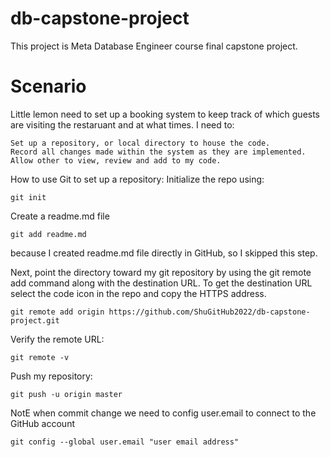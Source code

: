 # db-capstone-project
This project is Meta Database Engineer course final capstone project. 
# Scenario
Little lemon need to set up a booking system to keep track of which guests are visiting the restaruant and at what times. I need to:

    Set up a repository, or local directory to house the code.  
    Record all changes made within the system as they are implemented.  
    Allow other to view, review and add to my code.

How to use Git to set up a repository:
Initialize the repo using:

    git init
Create a readme.md file 

    git add readme.md
because I created readme.md file directly in GitHub, so I skipped this step.

Next, point the directory toward my git repository by using the git remote add command along with the destination URL. 
To get the destination URL select the code icon in the repo and copy the HTTPS address.

    git remote add origin https://github.com/ShuGitHub2022/db-capstone-project.git
Verify the remote URL:

    git remote -v
    
Push my repository:

    git push -u origin master

NotE when commit change we need to config user.email to connect to the GitHub account

    git config --global user.email "user email address"
